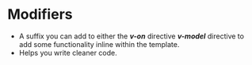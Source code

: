 # Modifiers



<ul>
  <li>A suffix you can add to either the <b><i>v-on</i></b> directive <b><i>v-model</i></b> directive to add some functionality inline within the template.</li>
    <li>Helps you write cleaner code.</li>
</ul>



